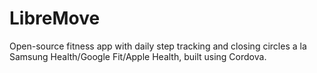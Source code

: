 # LibreMove
Open-source fitness app with daily step tracking and closing circles a la Samsung Health/Google Fit/Apple Health, built using Cordova.
